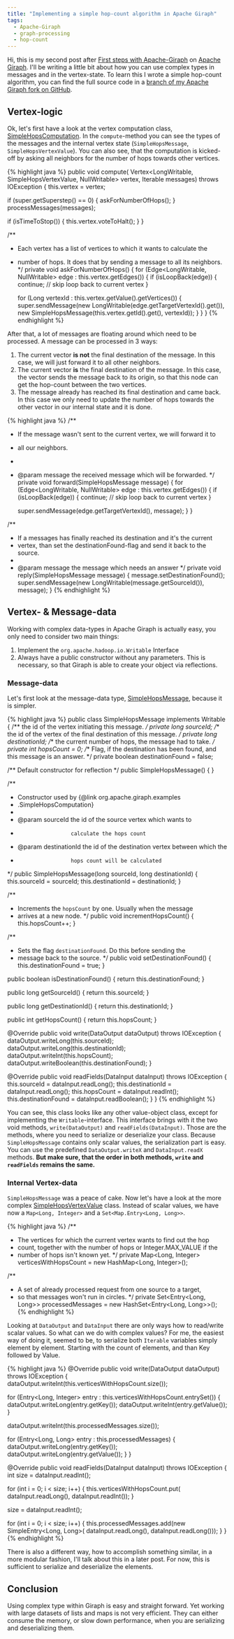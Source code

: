 ```yaml
---
title: "Implementing a simple hop-count algorithm in Apache Giraph"
tags: 
  - Apache-Giraph
  - graph-processing
  - hop-count
---
```


Hi, this is my second post after [First steps with Apache-Giraph](http://peter.grman.at/first-steps-with-apache-giraph/) on [Apache Giraph](https://giraph.apache.org/). I'll be writing a little bit about how you can use complex types in messages and in the vertex-state. To learn this I wrote a simple hop-count algorithm, you can find the full source code in a [branch of my Apache Giraph fork on GitHub](https://github.com/pgrm/giraph/blob/simple-hop-computation/giraph-examples/src/main/java/org/apache/giraph/examples).

Vertex-logic
--------

Ok, let's first have a look at the vertex computation class, [SimpleHopsComputation](https://github.com/pgrm/giraph/blob/simple-hop-computation/giraph-examples/src/main/java/org/apache/giraph/examples/SimpleHopsComputation.java). In the `compute`-method you can see the types of the messages and the internal vertex state (`SimpleHopsMessage`, `SimpleHopsVertexValue`). You can also see, that the computation is kicked-off by asking all neighbors for the number of hops towards other vertices.

{% highlight java %}
public void compute(
        Vertex<LongWritable, SimpleHopsVertexValue, NullWritable> vertex,
        Iterable<SimpleHopsMessage> messages) throws IOException {
  this.vertex = vertex;

  if (super.getSuperstep() == 0) {
    askForNumberOfHops();
  }
  processMessages(messages);

  if (isTimeToStop()) {
    this.vertex.voteToHalt();
  }
}

/**
 * Each vertex has a list of vertices to which it wants to calculate the
 * number of hops. It does that by sending a message to all its neighbors.
 */
private void askForNumberOfHops() {
  for (Edge<LongWritable, NullWritable> edge : this.vertex.getEdges()) {
    if (isLoopBack(edge)) {
      continue; // skip loop back to current vertex
    }

    for (Long vertexId : this.vertex.getValue().getVertices()) {
      super.sendMessage(new LongWritable(edge.getTargetVertexId().get()),
              new SimpleHopsMessage(this.vertex.getId().get(), vertexId));
    }
  }
}
{% endhighlight %}

After that, a lot of messages are floating around which need to be processed. A message can be processed in 3 ways:

1. The current vector **is not** the final destination of the message. In this case, we will just forward it to all other neighbors.
2. The current vector **is** the final destination of the message. In this case, the vector sends the message back to its origin, so that this node can get the hop-count between the two vertices.
3. The message already has reached its final destination and came back. In this case we only need to update the number of hops towards the other vector in our internal state and it is done.

{% highlight java %}
/**
 * If the message wasn't sent to the current vertex, we will forward it to
 * all our neighbors.
 *
 * @param message the received message which will be forwarded.
 */
private void forward(SimpleHopsMessage message) {
  for (Edge<LongWritable, NullWritable> edge : this.vertex.getEdges()) {
    if (isLoopBack(edge)) {
      continue; // skip loop back to current vertex
    }

    super.sendMessage(edge.getTargetVertexId(), message);
  }
}

/**
 * If a messages has finally reached its destination and it's the current
 * vertex, than set the destinationFound-flag and send it back to the source.
 *
 * @param message the message which needs an answer
 */
private void reply(SimpleHopsMessage message) {
  message.setDestinationFound();
  super.sendMessage(new LongWritable(message.getSourceId()), message);
}
{% endhighlight %}

Vertex- & Message-data
---------------

Working with complex data-types in Apache Giraph is actually easy, you only need to consider two main things:

1. Implement the `org.apache.hadoop.io.Writable` Interface
2. Always have a public constructor without any parameters. This is necessary, so that Giraph is able to create your object via reflections.

### Message-data

Let's first look at the message-data type, [SimpleHopsMessage](https://github.com/pgrm/giraph/blob/simple-hop-computation/giraph-examples/src/main/java/org/apache/giraph/examples/SimpleHopsMessage.java), because it is simpler.

{% highlight java %}
public class SimpleHopsMessage implements Writable {
  /** the id of the vertex initiating this message. */
  private long sourceId;
  /** the id of the vertex of the final destination of this message. */
  private long destinationId;
  /** the current number of hops, the message had to take. */
  private int hopsCount = 0;
  /** Flag, if the destination has been found, and this message is an answer. */
  private boolean destinationFound = false;

  /** Default constructor for reflection */
  public SimpleHopsMessage() {
  }

  /**
   * Constructor used by {@link org.apache.giraph.examples
   * .SimpleHopsComputation}
   *
   * @param sourceId      the id of the source vertex which wants to
   *                      calculate the hops count
   * @param destinationId the id of the destination vertex between which the
   *                      hops count will be calculated
   */
  public SimpleHopsMessage(long sourceId, long destinationId) {
    this.sourceId = sourceId;
    this.destinationId = destinationId;
  }

  /**
   * Increments the <code>hopsCount</code> by one. Usually when the message
   * arrives at a new node.
   */
  public void incrementHopsCount() {
    this.hopsCount++;
  }

  /**
   * Sets the flag <code>destinationFound</code>. Do this before sending the
   * message back to the source.
   */
  public void setDestinationFound() {
    this.destinationFound = true;
  }

  public boolean isDestinationFound() {
    return this.destinationFound;
  }

  public long getSourceId() {
    return this.sourceId;
  }

  public long getDestinationId() {
    return this.destinationId;
  }

  public int getHopsCount() {
    return this.hopsCount;
  }

  @Override
  public void write(DataOutput dataOutput) throws IOException {
    dataOutput.writeLong(this.sourceId);
    dataOutput.writeLong(this.destinationId);
    dataOutput.writeInt(this.hopsCount);
    dataOutput.writeBoolean(this.destinationFound);
  }

  @Override
  public void readFields(DataInput dataInput) throws IOException {
    this.sourceId = dataInput.readLong();
    this.destinationId = dataInput.readLong();
    this.hopsCount = dataInput.readInt();
    this.destinationFound = dataInput.readBoolean();
  }
}
{% endhighlight %}

You can see, this class looks like any other value-object class, except for implementing the `Writable`-interface. This interface brings with it the two void methods, `write(DataOutput)` and `readFields(DataInput)`. Those are the methods, where you need to serialize or deserialize your class. Because `SimpleHopsMessage` contains only scalar values, the serialization part is easy. You can use the predefined `DataOutput.writeX` and `DataInput.readX` methods. **But make sure, that the order in both methods, `write` and `readFields` remains the same.**

### Internal Vertex-data

`SimpleHopsMessage` was a peace of cake. Now let's have a look at the more complex [SimpleHopsVertexValue](https://github.com/pgrm/giraph/blob/simple-hop-computation/giraph-examples/src/main/java/org/apache/giraph/examples/SimpleHopsVertexValue.java) class. Instead of scalar values, we have now a `Map<Long, Integer>` and a `Set<Map.Entry<Long, Long>>`.

{% highlight java %}
/**
 * The vertices for which the current vertex wants to find out the hop
 * count, together with the number of hops or Integer.MAX_VALUE if the
 * number of hops isn't known yet.
 */
private Map<Long, Integer> verticesWithHopsCount =
        new HashMap<Long, Integer>();

/**
 * A set of already processed request from one source to a target,
 * so that messages won't run in circles.
 */
private Set<Entry<Long, Long>> processedMessages =
        new HashSet<Entry<Long, Long>>();
{% endhighlight %}

Looking at `DataOutput` and `DataInput` there are only ways how to read/write scalar values. So what can we do with complex values? For me, the easiest way of doing it, seemed to be, to serialize  both `Iterable` variables simply element by element. Starting with the count of elements, and than Key followed by Value.

{% highlight java %}
@Override
public void write(DataOutput dataOutput) throws IOException {
  dataOutput.writeInt(this.verticesWithHopsCount.size());

  for (Entry<Long, Integer> entry : this.verticesWithHopsCount.entrySet()) {
    dataOutput.writeLong(entry.getKey());
    dataOutput.writeInt(entry.getValue());
  }

  dataOutput.writeInt(this.processedMessages.size());

  for (Entry<Long, Long> entry : this.processedMessages) {
    dataOutput.writeLong(entry.getKey());
    dataOutput.writeLong(entry.getValue());
  }
}

@Override
public void readFields(DataInput dataInput) throws IOException {
  int size = dataInput.readInt();

  for (int i = 0; i < size; i++) {
    this.verticesWithHopsCount.put(
            dataInput.readLong(), dataInput.readInt());
  }

  size = dataInput.readInt();

  for (int i = 0; i < size; i++) {
    this.processedMessages.add(new SimpleEntry<Long, Long>(
            dataInput.readLong(), dataInput.readLong()));
  }
}
{% endhighlight %}

There is also a different way, how to accomplish something similar, in a more modular fashion, I'll talk about this in a later post. For now, this is sufficient to serialize and deserialize the elements.

Conclusion
---------

Using complex type within Giraph is easy and straight forward. Yet working with large datasets of lists and maps is not very efficient. They can either consume the memory, or slow down performance, when you are serializing and deserializing them.